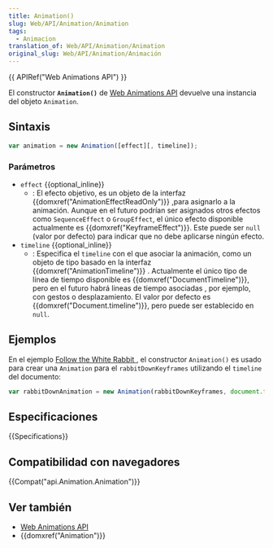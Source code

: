 ```yaml
---
title: Animation()
slug: Web/API/Animation/Animation
tags:
  - Animacion
translation_of: Web/API/Animation/Animation
original_slug: Web/API/Animation/Animación
---
```

{{ APIRef("Web Animations API") }}

El constructor **`Animation()`** de [Web Animations API](/es/docs/Web/API/Web_Animations_API) devuelve una instancia del objeto `Animation`.

## Sintaxis

```js
var animation = new Animation([effect][, timeline]);
```

### Parámetros

- `effect` {{optional_inline}}
  - : El efecto objetivo, es un objeto de la interfaz {{domxref("AnimationEffectReadOnly")}} ,para asignarlo a la animación. Aunque en el futuro podrían ser asignados otros efectos como `SequenceEffect` o `GroupEffect`, el único efecto disponible actualmente es {{domxref("KeyframeEffect")}}. Este puede ser `null` (valor por defecto) para indicar que no debe aplicarse ningún efecto.
- `timeline` {{optional_inline}}
  - : Especifica el `timeline` con el que asociar la animación, como un objeto de tipo basado en la interfaz {{domxref("AnimationTimeline")}} . Actualmente el único tipo de línea de tiempo disponible es {{domxref("DocumentTimeline")}}, pero en el futuro habrá lineas de tiempo asociadas , por ejemplo, con gestos o desplazamiento. El valor por defecto es {{domxref("Document.timeline")}}, pero puede ser establecido en `null`.

## Ejemplos

En el ejemplo [Follow the White Rabbit ](https://codepen.io/rachelnabors/pen/eJyWzm/?editors=0010), el constructor `Animation()` es usado para crear una `Animation` para el `rabbitDownKeyframes` utilizando el `timeline` del documento:

```js
var rabbitDownAnimation = new Animation(rabbitDownKeyframes, document.timeline);
```

## Especificaciones

{{Specifications}}

## Compatibilidad con navegadores

{{Compat("api.Animation.Animation")}}

## Ver también

- [Web Animations API](/es/docs/Web/API/Web_Animations_API)
- {{domxref("Animation")}}
